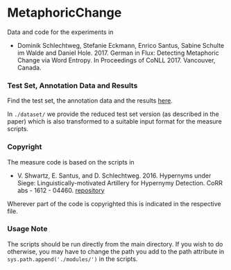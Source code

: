 # MetaphoricChange

Data and code for the experiments in 

* Dominik Schlechtweg, Stefanie Eckmann, Enrico Santus, Sabine Schulte im Walde and Daniel Hole. 2017. German in Flux: Detecting Metaphoric Change via Word Entropy. In Proceedings of CoNLL 2017. Vancouver, Canada.
           
### Test Set, Annotation Data and Results
 
Find the test set, the annotation data and the results [here](http://www.ims.uni-stuttgart.de/forschung/ressourcen/experiment-daten/metaphoric_change.en.html).

In `./dataset/` we provide the reduced test set version (as described in the paper) which is also transformed to a suitable input format for the measure scripts.


### Copyright

The measure code is based on the scripts in 

* V. Shwartz, E. Santus, and D. Schlechtweg. 2016. Hypernyms under Siege: Linguistically-motivated Artillery for Hypernymy Detection. CoRR abs - 1612 - 04460. [repository](https://github.com/vered1986/UnsupervisedHypernymy)

Wherever part of the code is copyrighted this is indicated in the respective file.


### Usage Note

The scripts should be run directly from the main directory. If you wish to do otherwise, you may have to change the path you add to the path attribute in `sys.path.append('./modules/')` in the scripts.